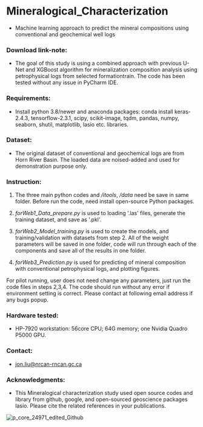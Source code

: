 # Mineralogical_Characterization
* Machine learning approach to predict the mineral compositions using conventional and geochemical well logs

### Download link-note:

* The goal of this study is using a combined approach with previous U-Net and XGBoost algorithm for mineralization composition analysis using petrophysical logs from selected formationtrain. The code has been tested without any issue in PyCharm IDE. 

### Requirements: 

* Install python 3.8/newer and anaconda packages: conda install keras-2.4.3, tensorflow-2.3.1, scipy, scikit-image, tqdm, pandas, numpy, seaborn, shutil, matplotlib, lasio etc. libraries.


### Dataset: 

* The original dataset of conventional and geochemical logs are from Horn River Basin. The loaded data are noised-added and used for demonstration purpose only. 


### Instruction: 
     
   1. The three main python codes and _/itools_, _/data_ need be save in same folder. Before run the code, need install open-source Python packages.

   2. _forWeb1_Data_prepare.py_ is used to loading '.las' files, generate the training dataset, and save as '.pkl'.

   3. _forWeb2_Model_training.py_ is used to create the models, and training/validation with datasets from step 2. All of the weight parameters will be saved in one folder, code will run through each of the components and save all of the results in one folder.

   4. _forWeb3_Prediction.py_ is used for predicting of mineral composition with conventional petrophysical logs, and plotting figures.
  
   For pilot running, user does not need change any parameters, just run the code files in steps 2,3,4. The code should run without any error if environment setting is correct. Please contact at following email address if any bugs popup.


### Hardware tested: 

* HP-7920 workstation: 56core CPU; 64G memory; one Nvidia Quadro P5000 GPU.


### Contact: 

* jon.liu@nrcan-rncan.gc.ca


### Acknowledgments:

* This Mineralogical characterization study used open source codes and library from github, google, and open-sourced geoscience packages lasio. Please cite the related references in your publications.

![p_core_24971_edited_Github](https://github.com/Jon-GSC/Mineralogical_Characterization/assets/39324742/fda6d582-2002-4897-84aa-a474f1cb553e)

